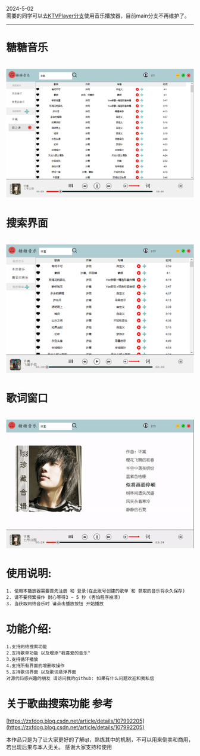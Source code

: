2024-5-02  
需要的同学可以去[KTVPlayer分支](https://github.com/Sugar0612/music-player/tree/KTVPlayer)使用音乐播放器，目前main分支不再维护了。
______________________________________________________________________________________________________________________________
# 糖糖音乐
# ![music](img/ex.png)
# 搜索界面
# ![searchwin](img/search.png)
# 歌词窗口
# ![lrcwin](img/lrcwin.gif)
# 使用说明:
    1. 使用本播放器需要首先注册 和 登录(在此账号创建的歌单 和 获取的音乐将永久保存)
    2. 请不要频繁操作 耐心等待3 ~ 5 秒 (害怕程序崩溃)
    3. 当获取网络音乐时 请点击播放按钮 开始播放 
# 功能介绍:
    1.支持网络搜索功能
    2.支持歌单功能 以及增添"我喜爱的音乐"
    3.支持循环播放
    4.支持所有界面的增删改操作
    5.支持歌词界面 以及歌词悬浮界面
    对源代码感兴趣的朋友 请访问我的github: 如果有什么问题欢迎和我私信
# 关于歌曲搜索功能 参考
[https://zxfdog.blog.csdn.net/article/details/107992205](https://zxfdog.blog.csdn.net/article/details/107992205)


本作品只是为了让大家更好的了解qt，熟练其中的机制，不可以用来倒卖和商用，若出现后果与本人无关。
感谢大家支持和使用
